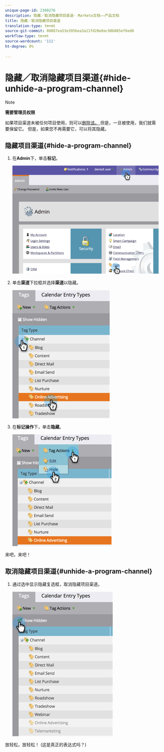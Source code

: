 ```yaml
---
unique-page-id: 2360276
description: 隐藏／取消隐藏项目渠道- Marketo文档——产品文档
title: 隐藏／取消隐藏项目渠道
translation-type: tm+mt
source-git-commit: 00887ea53e395bea3a11fd28e0ac98b085ef6ed8
workflow-type: tm+mt
source-wordcount: '111'
ht-degree: 0%

---
```



# 隐藏／取消隐藏项目渠道{#hide-unhide-a-program-channel}

>[!NOTE]
>
>**需要管理员权限**

如果项目渠道未被任何项目使用，则可以[删除该。  ](delete-a-program-channel.md)但是，一旦被使用，我们就需要保留它。  但是，如果您不再需要它，可以将其隐藏。

## 隐藏项目渠道{#hide-a-program-channel}

1. 在&#x200B;**Admin**&#x200B;下，单击&#x200B;**标记**。

   ![](assets/image2014-9-24-15-3a45-3a7.png)

1. 单击&#x200B;**渠道**&#x200B;下拉框并选择**渠道**以隐藏。

   ![](assets/image2014-9-24-15-3a45-3a41.png)

1. 在&#x200B;**标记操作**&#x200B;下，单击&#x200B;**隐藏**。

   ![](assets/image2014-9-24-15-3a46-3a22.png)

来吧，来吧！

## 取消隐藏项目渠道{#unhide-a-program-channel}

1. 通过选中显示隐藏复选框，取消隐藏项目渠道。

   ![](assets/image2014-9-24-15-3a47-3a24.png)

放轻松，放轻松！ (这是真正的表达式吗？)

